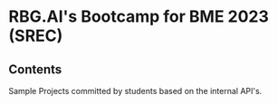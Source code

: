 # RBG.AI's Bootcamp for BME 2023 (SREC)


## Contents
Sample Projects committed by students based on the internal API's.
